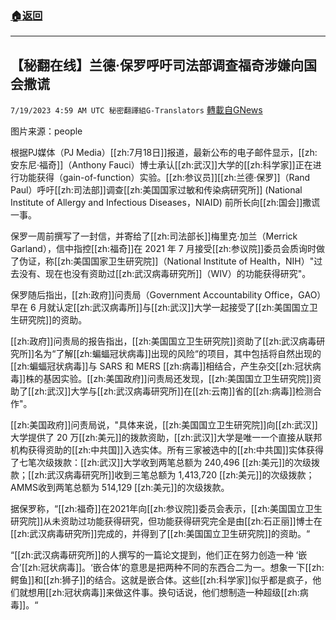 ###  [:house:返回](README.md)
---


## 【秘翻在线】兰德·保罗呼吁司法部调查福奇涉嫌向国会撒谎
`7/19/2023 4:59 AM UTC 秘密翻譯組G-Translators` [轉載自GNews](https://gnews.org/articles/1470884)

图片来源：people

根据PJ媒体（PJ Media）[[zh:7月18日]]报道，最新公布的电子邮件显示，[[zh:安东尼·福奇]]（Anthony Fauci）博士承认[[zh:武汉]]大学的[[zh:科学家]]正在进行功能获得（gain-of-function）实验。[[zh:参议员]][[zh:兰德·保罗]]（Rand Paul）呼吁[[zh:司法部]]调查[[zh:美国国家过敏和传染病研究所]] (National Institute of Allergy and Infectious Diseases，NIAID) 前所长向[[zh:国会]]撒谎一事。

保罗一周前撰写了一封信，并寄给了[[zh:司法部长]]梅里克·加兰（Merrick Garland），信中指控[[zh:福奇]]在 2021 年 7 月接受[[zh:参议院]]委员会质询时做了伪证，称[[zh:美国国家卫生研究院]]（National Institute of Health，NIH）"过去没有、现在也没有资助过[[zh:武汉病毒研究所]]（WIV）的功能获得研究"。

保罗随后指出，[[zh:政府]]问责局（Government Accountability Office，GAO）早在 6 月就认定[[zh:武汉病毒所]]与[[zh:武汉]]大学一起接受了[[zh:美国国立卫生研究院]]的资助。

[[zh:政府]]问责局的报告指出，[[zh:美国国立卫生研究院]]资助了[[zh:武汉病毒研究所]]名为“了解[[zh:蝙蝠冠状病毒]]出现的风险“的项目，其中包括将自然出现的[[zh:蝙蝠冠状病毒]]与 SARS 和 MERS [[zh:病毒]]相结合，产生杂交[[zh:冠状病毒]]株的基因实验。[[zh:美国政府]]问责局还发现，[[zh:美国国立卫生研究院]]资助了[[zh:武汉]]大学与[[zh:武汉病毒研究所]]在[[zh:云南]]省的[[zh:病毒]]检测合作"。

[[zh:美国政府]]问责局说，"具体来说，[[zh:美国国立卫生研究院]]向[[zh:武汉]]大学提供了 20 万[[zh:美元]]的拨款资助，[[zh:武汉]]大学是唯一一个直接从联邦机构获得资助的[[zh:中共国]]入选实体。所有三家被选中的[[zh:中共国]]实体获得了七笔次级拨款：[[zh:武汉]]大学收到两笔总额为 240,496 [[zh:美元]]的次级拨款；[[zh:武汉病毒研究所]]收到三笔总额为 1,413,720 [[zh:美元]]的次级拨款；AMMS收到两笔总额为 514,129 [[zh:美元]]的次级拨款。

据保罗称，“[[zh:福奇]]在2021年向[[zh:参议院]]委员会表示，[[zh:美国国立卫生研究院]]从未资助过功能获得研究，但功能获得研究完全是由[[zh:石正丽]]博士在[[zh:武汉病毒研究所]]完成的，并得到了[[zh:美国国立卫生研究院]]的资助。“

“[[zh:武汉病毒研究所]]的人撰写的一篇论文提到，他们正在努力创造一种 ‘嵌合’[[zh:冠状病毒]]。‘嵌合体’的意思是把两种不同的东西合二为一。想象一下[[zh:鳄鱼]]和[[zh:狮子]]的结合。这就是嵌合体。这些[[zh:科学家]]似乎都是疯子，他们就想用[[zh:冠状病毒]]来做这件事。换句话说，他们想制造一种超级[[zh:病毒]]。“
